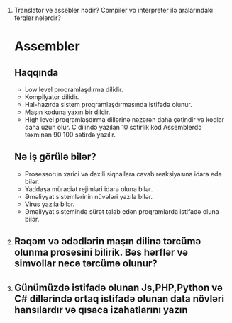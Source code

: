 1. Translator ve assebler nədir? Compiler və interpreter ilə aralarındakı fərqlər nələrdir?
    # Assembler

    ## Haqqında
    - Low level proqramlaşdırma dilidir.
    - Kompilyator dilidir.
    - Hal-hazırda sistem proqramlaşdırmasında istifadə olunur.
    - Maşın koduna yaxın bir dildir.
    - High level proqramlaşdırma dillərinə nəzərən daha çətindir və kodlar daha uzun olur. C dilində yazılan 10 sətirlik kod Assemblerdə təxminən 90 100 sətirdə yazılır.

    ## Nə iş görülə bilər?
    - Prosessorun xarici və daxili siqnallara cavab reaksiyasına idarə edə bilər.
    - Yaddaşa müraciət rejimləri idarə oluna bilər.
    - Əməliyyat sistemlərinin nüvələri yazıla bilər.
    - Virus yazıla bilər.
    - Əməliyyat sistemində sürət tələb edən proqramlarda istifadə oluna bilər.
    
2. Rəqəm və ədədlərin maşın dilinə tərcümə olunma prosesini bilirik. Bəs hərflər və simvollar necə tərcümə olunur?
    - 
3. Günümüzdə istifadə olunan Js,PHP,Python və C# dillərində ortaq istifadə olunan data növləri hansılardır və qısaca izahatlarını yazın
    -